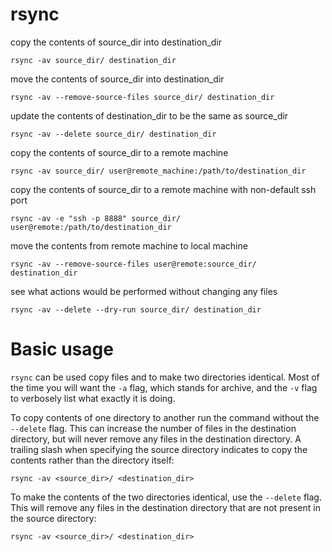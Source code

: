 # rsync

copy the contents of source_dir into destination_dir

    rsync -av source_dir/ destination_dir


move the contents of source_dir into destination_dir

    rsync -av --remove-source-files source_dir/ destination_dir


update the contents of destination_dir to be the same as source_dir

    rsync -av --delete source_dir/ destination_dir


copy the contents of source_dir to a remote machine

    rsync -av source_dir/ user@remote_machine:/path/to/destination_dir


copy the contents of source_dir to a remote machine with non-default ssh port

    rsync -av -e "ssh -p 8888" source_dir/ user@remote:/path/to/destination_dir


move the contents from remote machine to local machine

    rsync -av --remove-source-files user@remote:source_dir/ destination_dir


see what actions would be performed without changing any files

    rsync -av --delete --dry-run source_dir/ destination_dir



# Basic usage

`rsync` can be used copy files and to make two directories identical.  Most of
the time you will want the `-a` flag, which stands for archive, and the `-v`
flag to verbosely list what exactly it is doing.

To copy contents of one directory to another run the command without the
`--delete` flag. This can increase the number of files in the destination
directory, but will never remove any files in the destination directory. A
trailing slash when specifying the source directory indicates to copy the
contents rather than the directory itself:

    rsync -av <source_dir>/ <destination_dir>


To make the contents of the two directories identical, use the `--delete` flag.
This will remove any files in the destination directory that are not present in
the source directory:

    rsync -av <source_dir>/ <destination_dir>


